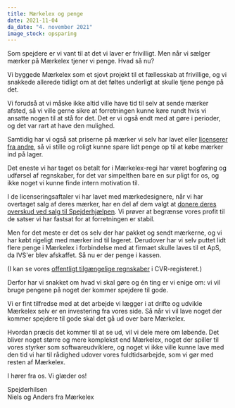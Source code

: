 ```yaml
---
title: Mærkelex og penge
date: 2021-11-04
da_date: "4. november 2021"
image_stock: opsparing
---
```

Som spejdere er vi vant til at det vi laver er frivilligt. Men når vi sælger mærker på Mærkelex tjener vi penge. Hvad så nu?

Vi byggede Mærkelex som et sjovt projekt til et fællesskab at frivillige, og vi snakkede allerede tidligt om at det føltes underligt at skulle tjene penge på det.

Vi forudså at vi måske ikke altid ville have tid til selv at sende mærker afsted, så vi ville gerne sikre at forretningen kunne køre rundt hvis vi ansatte nogen til at stå for det. Det er vi også endt med at gøre i perioder, og det var rart at have den mulighed.

Samtidig har vi også sat priserne på mærker vi selv har lavet eller [licenserer fra andre](/prisberegner), så vi stille og roligt kunne spare lidt penge op til at købe mærker ind på lager.

Det eneste vi har taget os betalt for i Mærkelex-regi har været bogføring og udførsel af regnskaber, for det var simpelthen bare en sur pligt for os, og ikke noget vi kunne finde intern motivation til.

I de licenseringsaftaler vi har lavet med mærkedesignere, når vi har overtaget salg af deres mærker, har en del af dem valgt at [donere deres overskud ved salg til Spejderhjælpen](/blog/spejderhjaelpen). Vi prøver at begrænse vores profit til de satser vi har fastsat for at forretningen er stabil.

Men for det meste er det os selv der har pakket og sendt mærkerne, og vi har købt rigeligt med mærker ind til lageret. Derudover har vi selv puttet lidt flere penge i Mærkelex i forbindelse med at firmaet skulle laves til et ApS, da IVS'er blev afskaffet. Så nu er der penge i kassen.

(I kan se vores [offentligt tilgængelige regnskaber](https://datacvr.virk.dk/data/visenhed?enhedstype=virksomhed&id=37699799&soeg=m%C3%A6rkelex&type=undefined&language=da) i CVR-registeret.)

Derfor har vi snakket om hvad vi skal gøre og én ting er vi enige om: vi vil bruge pengene på noget der kommer spejdere til gode.

Vi er fint tilfredse med at det arbejde vi lægger i at drifte og udvikle Mærkelex selv er en investering fra vores side. Så når vi vil lave noget der kommer spejdere til gode skal det gå ud over bare Mærkelex.

Hvordan præcis det kommer til at se ud, vil vi dele mere om løbende. Det bliver noget større og mere komplekst end Mærkelex, noget der spiller til vores styrker som softwareudviklere, og noget vi ikke ville kunne lave med den tid vi har til rådighed udover vores fuldtidsarbejde, som vi gør med resten af Mærkelex.

I hører fra os. Vi glæder os!

Spejderhilsen  
Niels og Anders fra Mærkelex
